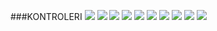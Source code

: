###KONTROLERI
![](doc-images/MY_Controler.png)
![](doc-images/Home.png)
![](doc-images/Signup01.png)
![](doc-images/Signup02.png)
![](doc-images/Login.png)
![](doc-images/Logout.png)
![](doc-images/Card.png)
![](doc-images/Profile.png)
![](doc-images/Settings.png)
![](doc-images/Dashboard.png)

